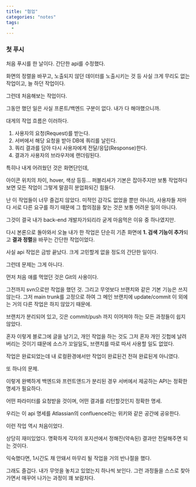 ```yaml
---
title: "협업"
categories: "notes"
tags:
  - 
---
```


### 첫 푸시

처음 푸시를 한 날이다. 간단한 api를 수정했다.

화면의 정렬을 바꾸고, 노출되지 않던 데이터를 노출시키는 것 등 사실 크게 무리도 없는 작업이고, 늘 하던 작업이다.

그런데 처음해보는 작업이다.

그동안 했던 일은 사실 프론트/백엔드 구분이 없다. 내가 다 해야했으니까.

대게의 작업 흐름은 이러하다.

1. 사용자의 요청(Request)를 받는다.
2. 서버에서 해당 요청을 받아 DB에 쿼리를 날린다.
3. 쿼리 결과를 담아 다시 사용자에게 전달/응답(Response)한다.
4. 결과가 사용자의 브라우저에 랜더링된다.

특히나 내게 어려웠던 것은 화면단인데,

아이콘 위치의 차이, hover, 색상 등등... 퍼블리셔가 기본은 잡아주지만 보통 작업하다보면 모든 작업이 그렇게 말끔히 분업화되긴 힘들다.

난 이 작업들이 너무 즐겁지 않았다. 미적인 감각도 없었을 뿐만 아니라, 사용자들 저마다 서로 다른 요구를 하기 때문에 그 합의점을 찾는 것은 보통 어려운 일이 아니다.

그것이 결국 내가 back-end 개발자가되리라 굳게 마음먹은 이유 중 하나였지만.

다시 본론으로 돌아와서 오늘 내가 한 작업은 단순히 기존 화면에 **1. 검색 기능이 추가**되고 **결과 정렬**을 바꾸는 간단한 작업이었다.

사실 api 작업은 금방 끝났다. 크게 고민할게 없을 정도의 간단한 일이다.

그런데 문제는 그게 아니다.

먼저 처음 애를 먹었던 것은 Git의 사용이다.

그전까지 svn으로만 작업을 했던 것. 그리고 무엇보다 브랜치와 같은 기본 기능은 쓰지 않는다. 그저 main trunk를 고정으로 하여 그 메인 브랜치에 update/commit 이 외에는 거의 다른 작업은 하지 않았기 때문에.

브랜치가 분리되어 있고, 깃은 commit/push 까지 이어져야 하는 모든 과정들이 쉽지 않았다.

혼자 이렇게 블로그에 글을 남기고, 개인 작업을 하는 것도 그저 혼자 개인 깃헙에 날려버리는 것이기 떄문에 소스가 꼬일일도, 브랜치를 따로 따서 사용할 일도 없었다.

작업은 완료되었는데 내 로컬환경에서만 작업이 완료된건 전혀 완료된게 아니였다.

또 하나의 문제.

이렇게 완벽하게 백엔드와 프런트앤드가 분리된 경우 서버에서 제공하는 API는 정확한 명세가 필요하다.

어떤 파라미터를 요청받을 것이며, 어떤 결과를 리턴할것인지 정확한 명세.

우리는 이 api 명세를 Atlassian의 confluence라는 위키와 같은 공간에 공유한다.

이런 작업 역시 처음이었다.

상당히 재미있었다. 명확하게 각자의 포지션에서 정해진(약속된) 결과만 전달해주면 되는 것이다.

익숙했다면, 1시간도 채 안돼서 마무리 될 작업을 거의 반나절을 했다.

그래도 즐겁다. 내가 무엇을 놓치고 있었는지 하나씩 보인다. 그런 과정들을 스스로 찾아가면서 매꾸어 나가는 과정이 꽤 보람차다.